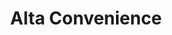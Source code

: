 ---
title: "Alta Convenience"
url: /grand-junction/alta-convenience-north-avenue/
shop: Lebensmittel
---